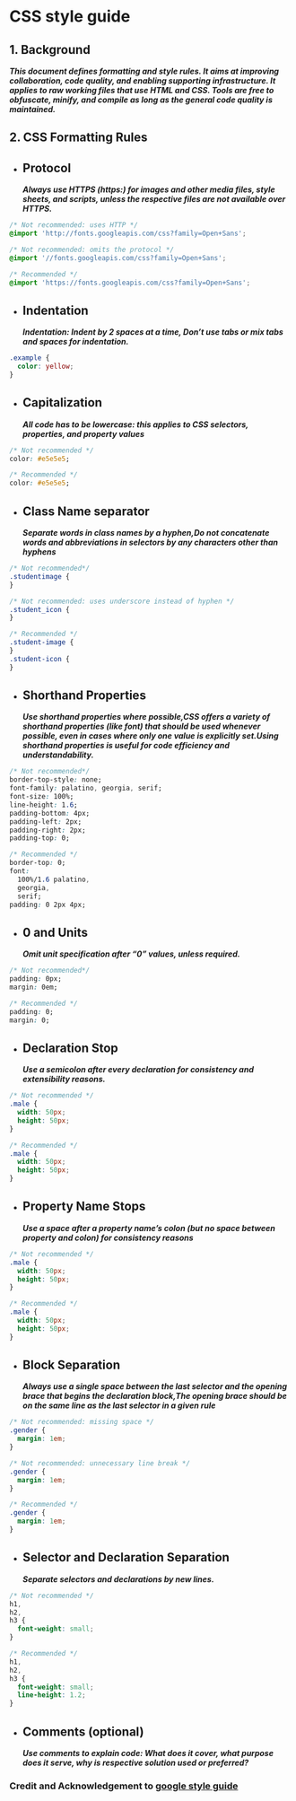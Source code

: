 # CSS style guide

## 1. Background

_**This document defines formatting and style rules. It aims at improving collaboration, code quality, and enabling supporting infrastructure. It applies to raw working files that use HTML and CSS. Tools are free to obfuscate, minify, and compile as long as the general code quality is maintained.**_

## 2. CSS Formatting Rules

- ## Protocol
  _**Always use HTTPS (https:) for images and other media files, style sheets, and scripts, unless the respective files are not available over HTTPS.**_

```css
/* Not recommended: uses HTTP */
@import 'http://fonts.googleapis.com/css?family=Open+Sans';

/* Not recommended: omits the protocol */
@import '//fonts.googleapis.com/css?family=Open+Sans';

/* Recommended */
@import 'https://fonts.googleapis.com/css?family=Open+Sans';
```

- ## Indentation
  _**Indentation: Indent by 2 spaces at a time, Don’t use tabs or mix tabs and spaces for indentation.**_

```css
.example {
  color: yellow;
}
```

- ## Capitalization
  _**All code has to be lowercase: this applies to CSS selectors, properties, and property values**_

```css
/* Not recommended */
color: #e5e5e5;

/* Recommended */
color: #e5e5e5;
```

- ## Class Name separator
  _**Separate words in class names by a hyphen,Do not concatenate words and abbreviations in selectors by any characters other than hyphens**_

```css
/* Not recommended*/
.studentimage {
}

/* Not recommended: uses underscore instead of hyphen */
.student_icon {
}

/* Recommended */
.student-image {
}
.student-icon {
}
```

- ## Shorthand Properties
  _**Use shorthand properties where possible,CSS offers a variety of shorthand properties (like font) that should be used whenever possible, even in cases where only one value is explicitly set.Using shorthand properties is useful for code efficiency and understandability.**_

```css
/* Not recommended*/
border-top-style: none;
font-family: palatino, georgia, serif;
font-size: 100%;
line-height: 1.6;
padding-bottom: 4px;
padding-left: 2px;
padding-right: 2px;
padding-top: 0;

/* Recommended */
border-top: 0;
font:
  100%/1.6 palatino,
  georgia,
  serif;
padding: 0 2px 4px;
```

- ## 0 and Units
  _**Omit unit specification after “0” values, unless required.**_

```css
/* Not recommended*/
padding: 0px;
margin: 0em;

/* Recommended */
padding: 0;
margin: 0;
```

- ## Declaration Stop
  _**Use a semicolon after every declaration for consistency and extensibility reasons.**_

```css
/* Not recommended */
.male {
  width: 50px;
  height: 50px;
}

/* Recommended */
.male {
  width: 50px;
  height: 50px;
}
```

- ## Property Name Stops
  _**Use a space after a property name’s colon (but no space between property and colon) for consistency reasons**_

```css
/* Not recommended */
.male {
  width: 50px;
  height: 50px;
}

/* Recommended */
.male {
  width: 50px;
  height: 50px;
}
```

- ## Block Separation
  _**Always use a single space between the last selector and the opening brace that begins the declaration block,The opening brace should be on the same line as the last selector in a given rule**_

```css
/* Not recommended: missing space */
.gender {
  margin: 1em;
}

/* Not recommended: unnecessary line break */
.gender {
  margin: 1em;
}

/* Recommended */
.gender {
  margin: 1em;
}
```

- ## Selector and Declaration Separation
  _**Separate selectors and declarations by new lines.**_

```css
/* Not recommended */
h1,
h2,
h3 {
  font-weight: small;
}

/* Recommended */
h1,
h2,
h3 {
  font-weight: small;
  line-height: 1.2;
}
```

- ## Comments (optional)

  _**Use comments to explain code: What does it cover, what purpose does it serve, why is respective solution used or preferred?**_

### Credit and Acknowledgement to [google style guide](https://google.github.io/styleguide/htmlcssguide.html)
